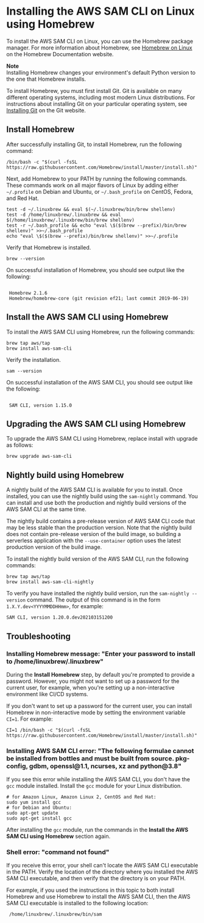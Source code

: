 # Installing the AWS SAM CLI on Linux using Homebrew<a name="sam-cli-install-linux-alt"></a>

To install the AWS SAM CLI on Linux, you can use the Homebrew package manager\. For more information about Homebrew, see [Homebrew on Linux](https://docs.brew.sh/Homebrew-on-Linux) on the Homebrew Documentation website\.

**Note**  
Installing Homebrew changes your environment's default Python version to the one that Homebrew installs\.

To install Homebrew, you must first install Git\. Git is available on many different operating systems, including most modern Linux distributions\. For instructions about installing Git on your particular operating system, see [Installing Git](https://git-scm.com/book/en/v2/Getting-Started-Installing-Git) on the Git website\.

## Install Homebrew<a name="sam-cli-install-linux-alt-homebrew"></a>

After successfully installing Git, to install Homebrew, run the following command:

```
/bin/bash -c "$(curl -fsSL https://raw.githubusercontent.com/Homebrew/install/master/install.sh)"
```

Next, add Homebrew to your PATH by running the following commands\. These commands work on all major flavors of Linux by adding either `~/.profile` on Debian and Ubuntu, or `~/.bash_profile` on CentOS, Fedora, and Red Hat\.

```
test -d ~/.linuxbrew && eval $(~/.linuxbrew/bin/brew shellenv)
test -d /home/linuxbrew/.linuxbrew && eval $(/home/linuxbrew/.linuxbrew/bin/brew shellenv)
test -r ~/.bash_profile && echo "eval \$($(brew --prefix)/bin/brew shellenv)" >>~/.bash_profile
echo "eval \$($(brew --prefix)/bin/brew shellenv)" >>~/.profile
```

Verify that Homebrew is installed\.

```
brew --version
```

On successful installation of Homebrew, you should see output like the following:

```
 
 Homebrew 2.1.6 
 Homebrew/homebrew-core (git revision ef21; last commit 2019-06-19)
```

## Install the AWS SAM CLI using Homebrew<a name="sam-cli-install-linux-alt-sam-cli"></a>

To install the AWS SAM CLI using Homebrew, run the following commands:

```
brew tap aws/tap
brew install aws-sam-cli
```

Verify the installation\.

```
sam --version
```

On successful installation of the AWS SAM CLI, you should see output like the following:

```
 
 SAM CLI, version 1.15.0
```

## Upgrading the AWS SAM CLI using Homebrew<a name="sam-cli-install-linux-alt-upgrading"></a>

To upgrade the AWS SAM CLI using Homebrew, replace install with upgrade as follows:

```
brew upgrade aws-sam-cli
```

## Nightly build using Homebrew<a name="sam-cli-install-linux-alt-nightly-build"></a>

A nightly build of the AWS SAM CLI is available for you to install\. Once installed, you can use the nightly build using the `sam-nightly` command\. You can install and use both the production and nightly build versions of the AWS SAM CLI at the same time\.

The nightly build contains a pre\-release version of AWS SAM CLI code that may be less stable than the production version\. Note that the nightly build does not contain pre\-release version of the build image, so building a serverless application with the `--use-container` option uses the latest production version of the build image\.

To install the nightly build version of the AWS SAM CLI, run the following commands:

```
brew tap aws/tap
brew install aws-sam-cli-nightly
```

To verify you have installed the nightly build version, run the `sam-nightly --version` command\. The output of this command is in the form `1.X.Y.dev<YYYYMMDDHHmm>`, for example:

```
SAM CLI, version 1.20.0.dev202103151200
```

## Troubleshooting<a name="sam-cli-install-linux-alt-troubleshooting"></a>

### Installing Homebrew message: "Enter your password to install to /home/linuxbrew/\.linuxbrew"<a name="serverless-sam-cli-install-linux-troubleshooting-homebrew-enter-password"></a>

During the **Install Homebrew** step, by default you're prompted to provide a password\. However, you might not want to set up a password for the current user, for example, when you're setting up a non\-interactive environment like CI/CD systems\.

If you don't want to set up a password for the current user, you can install Homebrew in non\-interactive mode by setting the environment variable `CI=1`\. For example:

```
CI=1 /bin/bash -c "$(curl -fsSL https://raw.githubusercontent.com/Homebrew/install/master/install.sh)"
```

### Installing AWS SAM CLI error: "The following formulae cannot be installed from bottles and must be built from source\. pkg\-config, gdbm, openssl@1\.1, ncurses, xz and python@3\.8"<a name="serverless-sam-cli-install-linux-troubleshooting-build-from-sourced"></a>

If you see this error while installing the AWS SAM CLI, you don't have the `gcc` module installed\. Install the `gcc` module for your Linux distribution\.

```
# for Amazon Linux, Amazon Linux 2, CentOS and Red Hat:
sudo yum install gcc
# for Debian and Ubuntu:
sudo apt-get update
sudo apt-get install gcc
```

After installing the `gcc` module, run the commands in the **Install the AWS SAM CLI using Homebrew** section again\.

### Shell error: "command not found"<a name="serverless-sam-cli-install-linux-troubleshooting-homebrew-sam-cli-not-found"></a>

If you receive this error, your shell can't locate the AWS SAM CLI executable in the PATH\. Verify the location of the directory where you installed the AWS SAM CLI executable, and then verify that the directory is on your PATH\.

For example, if you used the instructions in this topic to both install Homebrew and use Homebrew to install the AWS SAM CLI, then the AWS SAM CLI executable is installed to the following location:

```
 /home/linuxbrew/.linuxbrew/bin/sam
```
